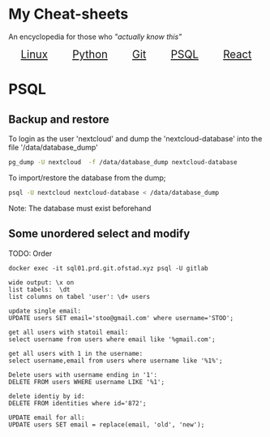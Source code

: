 # My Cheat-sheets
An encyclopedia for those who _"actually know this"_
<style>
    a   {font-size:1.5em}
</style>
<div style='display:flex; justify-content:space-around;'>
    <a href="linux">
        Linux
    </a>
    <a href="python">
        Python
    </a>
    <a href="git">
        Git
    </a><a href="psql">
        PSQL
    </a>
    <a href="react">
        React
    </a>
</div>

# PSQL

## Backup and restore

To login as the user 'nextcloud' and dump the 'nextcloud-database' into the file '/data/database_dump'
```bash
pg_dump -U nextcloud  -f /data/database_dump nextcloud-database
```

To import/restore the database from the dump;
```bash
psql -U nextcloud nextcloud-database < /data/database_dump
```
Note: The database must exist beforehand

## Some unordered select and modify
TODO: Order
```psql
docker exec -it sql01.prd.git.ofstad.xyz psql -U gitlab

wide output: \x on
list tabels:  \dt
list columns on tabel 'user': \d+ users

update single email: 
UPDATE users SET email='stoo@gmail.com' where username='STOO';

get all users with statoil email: 
select username from users where email like '%gmail.com';

get all users with 1 in the username:  
select username,email from users where username like '%1%';

Delete users with username ending in '1':
DELETE FROM users WHERE username LIKE '%1';

delete identiy by id:
DELETE FROM identities where id='872';

UPDATE email for all:
UPDATE users SET email = replace(email, 'old', 'new');
```
